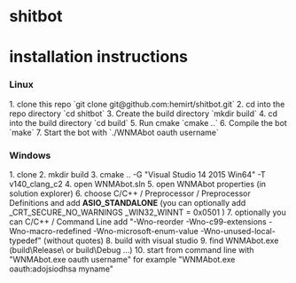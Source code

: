 # shitbot

# installation instructions
<h3> Linux </h3>
1. clone this repo `git clone git@github.com:hemirt/shitbot.git`
2. cd into the repo directory `cd shitbot`
3. Create the build directory `mkdir build`
4. cd into the build directory `cd build`
5. Run cmake `cmake ..`
6. Compile the bot `make`
7. Start the bot with `./WNMAbot oauth username`
   
<h3> Windows </h3>
1. clone
2. mkdir build
3. cmake .. -G "Visual Studio 14 2015 Win64" -T v140_clang_c2
4. open WNMAbot.sln
5. open WNMAbot properties (in solution explorer)
6. choose C/C++ / Preprocessor / Preprocessor Definitions and add <b>ASIO_STANDALONE</b>
(you can optionally add
                _CRT_SECURE_NO_WARNINGS
                _WIN32_WINNT = 0x0501
   )
7. optionally you can C/C++ / Command Line add "-Wno-reorder -Wno-c99-extensions -Wno-macro-redefined -Wno-microsoft-enum-value -Wno-unused-local-typedef" (without quotes)
8. build with visual studio
9. find WNMAbot.exe (build\Release\ or build\Debug ...)
10. start from command line 
          with "WNMAbot.exe oauth username"
   for example "WNMAbot.exe oauth:adojsiodhsa myname"
